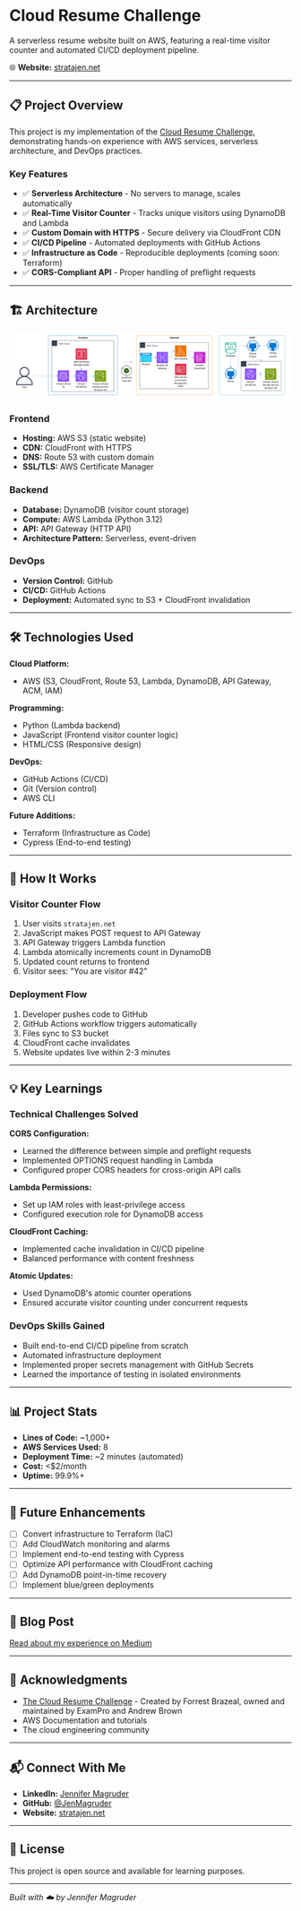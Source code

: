 # Cloud Resume Challenge

A serverless resume website built on AWS, featuring a real-time visitor counter and automated CI/CD deployment pipeline.

🌐 **Website:** [stratajen.net](https://stratajen.net)

---

## 📋 Project Overview

This project is my implementation of the [Cloud Resume Challenge](https://cloudresumechallenge.dev/), demonstrating hands-on experience with AWS services, serverless architecture, and DevOps practices.

### Key Features

- ✅ **Serverless Architecture** - No servers to manage, scales automatically
- ✅ **Real-Time Visitor Counter** - Tracks unique visitors using DynamoDB and Lambda
- ✅ **Custom Domain with HTTPS** - Secure delivery via CloudFront CDN
- ✅ **CI/CD Pipeline** - Automated deployments with GitHub Actions
- ✅ **Infrastructure as Code** - Reproducible deployments (coming soon: Terraform)
- ✅ **CORS-Compliant API** - Proper handling of preflight requests

---

## 🏗️ Architecture

![Architecture Diagram](images/Cloud-Resume-Architecture.png)

### Frontend
- **Hosting:** AWS S3 (static website)
- **CDN:** CloudFront with HTTPS
- **DNS:** Route 53 with custom domain
- **SSL/TLS:** AWS Certificate Manager

### Backend
- **Database:** DynamoDB (visitor count storage)
- **Compute:** AWS Lambda (Python 3.12)
- **API:** API Gateway (HTTP API)
- **Architecture Pattern:** Serverless, event-driven

### DevOps
- **Version Control:** GitHub
- **CI/CD:** GitHub Actions
- **Deployment:** Automated sync to S3 + CloudFront invalidation

---

## 🛠️ Technologies Used

**Cloud Platform:**
- AWS (S3, CloudFront, Route 53, Lambda, DynamoDB, API Gateway, ACM, IAM)

**Programming:**
- Python (Lambda backend)
- JavaScript (Frontend visitor counter logic)
- HTML/CSS (Responsive design)

**DevOps:**
- GitHub Actions (CI/CD)
- Git (Version control)
- AWS CLI

**Future Additions:**
- Terraform (Infrastructure as Code)
- Cypress (End-to-end testing)

---

## 🚀 How It Works

### Visitor Counter Flow

1. User visits `stratajen.net`
2. JavaScript makes POST request to API Gateway
3. API Gateway triggers Lambda function
4. Lambda atomically increments count in DynamoDB
5. Updated count returns to frontend
6. Visitor sees: "You are visitor #42"

### Deployment Flow

1. Developer pushes code to GitHub
2. GitHub Actions workflow triggers automatically
3. Files sync to S3 bucket
4. CloudFront cache invalidates
5. Website updates live within 2-3 minutes

---

## 💡 Key Learnings

### Technical Challenges Solved

**CORS Configuration:**
- Learned the difference between simple and preflight requests
- Implemented OPTIONS request handling in Lambda
- Configured proper CORS headers for cross-origin API calls

**Lambda Permissions:**
- Set up IAM roles with least-privilege access
- Configured execution role for DynamoDB access

**CloudFront Caching:**
- Implemented cache invalidation in CI/CD pipeline
- Balanced performance with content freshness

**Atomic Updates:**
- Used DynamoDB's atomic counter operations
- Ensured accurate visitor counting under concurrent requests

### DevOps Skills Gained

- Built end-to-end CI/CD pipeline from scratch
- Automated infrastructure deployment
- Implemented proper secrets management with GitHub Secrets
- Learned the importance of testing in isolated environments

---

## 📊 Project Stats

- **Lines of Code:** ~1,000+
- **AWS Services Used:** 8
- **Deployment Time:** ~2 minutes (automated)
- **Cost:** <$2/month
- **Uptime:** 99.9%+

---

## 🎯 Future Enhancements

- [ ] Convert infrastructure to Terraform (IaC)
- [ ] Add CloudWatch monitoring and alarms
- [ ] Implement end-to-end testing with Cypress
- [ ] Optimize API performance with CloudFront caching
- [ ] Add DynamoDB point-in-time recovery
- [ ] Implement blue/green deployments

---

## 📝 Blog Post
[Read about my experience on Medium](https://medium.com/@stratajen/cloud-resume-challenge-56cf59bd681c)

---

## 🙏 Acknowledgments

- [The Cloud Resume Challenge](https://cloudresumechallenge.dev/) - Created by Forrest Brazeal, owned and maintained by ExamPro and Andrew Brown
- AWS Documentation and tutorials
- The cloud engineering community

---

## 📬 Connect With Me

- **LinkedIn:** [Jennifer Magruder](https://www.linkedin.com/in/jennifer-magruder/)
- **GitHub:** [@JenMagruder](https://github.com/JenMagruder)
- **Website:** [stratajen.net](https://stratajen.net)

---

## 📄 License

This project is open source and available for learning purposes.

---

*Built with ☁️ by Jennifer Magruder*